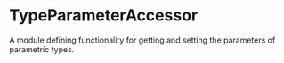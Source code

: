 # TypeParameterAccessor

A module defining functionality for getting and setting the parameters of parametric types.
